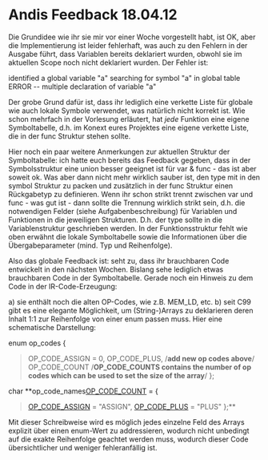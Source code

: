 # Andis Feedback 18.04.12 #

Die Grundidee wie ihr sie mir vor einer Woche vorgestellt habt, ist OK, aber die Implementierung ist leider fehlerhaft, was auch zu den Fehlern in der Ausgabe führt, dass Variablen bereits deklariert wurden, obwohl sie im aktuellen Scope noch nicht deklariert wurden. Der Fehler ist:

identified a global variable "a"
searching for symbol "a" in global table
ERROR    --    multiple declaration of variable "a"

Der grobe Grund dafür ist, dass ihr lediglich eine verkette Liste für globale wie auch lokale Symbole verwendet, was natürlich nicht korrekt ist. Wie schon mehrfach in der Vorlesung erläutert, hat _jede_ Funktion eine eigene Symboltabelle, d.h. im Konext eures Projektes eine eigene verkette Liste, die in der func Struktur stehen sollte.

Hier noch ein paar weitere Anmerkungen zur aktuellen Struktur der Symboltabelle: ich hatte euch bereits das Feedback gegeben, dass in der Symbolsstruktur eine union besser geeignet ist für var & func - das ist aber soweit ok. Was aber dann nicht mehr wirklich sauber ist, den type mit in den symbol Struktur zu packen und zusätzlich in der func Struktur einen Rückgabetyp zu definieren. Wenn ihr schon strikt trennt zwischen var und func - was gut ist - dann sollte die Trennung wirklich strikt sein, d.h. die notwendigen Felder (siehe Aufgabenbeschreibung) für Variablen und Funktionen in die jeweiligen Strukturen. D.h. der type sollte in die Variablenstruktur geschrieben werden. In der Funktionsstruktur fehlt wie oben erwähnt die lokale Symboltabelle sowie die Informationen über die Übergabeparameter (mind. Typ und Reihenfolge).

Also das globale Feedback ist: seht zu, dass ihr brauchbaren Code entwickelt in den nächsten Wochen. Bislang sehe lediglich etwas brauchbaren Code in der Symboltabelle. Gerade noch ein Hinweis zu dem Code in der IR-Code-Erzeugung:

a) sie enthält noch die alten OP-Codes, wie z.B. MEM\_LD, etc.
b) seit C99 gibt es eine elegante Möglichkeit, um (String-)Arrays zu deklarieren deren Inhalt 1:1 zur Reihenfolge von einer enum passen muss. Hier eine schematische Darstellung:

enum op\_codes {
> OP\_CODE\_ASSIGN = 0,
> OP\_CODE\_PLUS,
> /**add new op codes above**/
> OP\_CODE\_COUNT
> /**OP\_CODE\_COUNTS contains the number of op codes which can be used to set the size of the array**/
};

char **op\_code\_names[OP\_CODE\_COUNT](OP_CODE_COUNT.md) = {
> [OP\_CODE\_ASSIGN](OP_CODE_ASSIGN.md) = "ASSIGN",
> [OP\_CODE\_PLUS](OP_CODE_PLUS.md) = "PLUS"
};**

Mit dieser Schreibweise wird es möglich jedes einzelne Feld des Arrays explizit über einen enum-Wert zu addressieren, wodurch nicht unbedingt auf die exakte Reihenfolge geachtet werden muss, wodurch dieser Code übersichtlicher und weniger fehleranfällig ist.